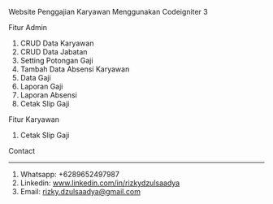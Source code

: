 Website Penggajian Karyawan Menggunakan Codeigniter 3

Fitur Admin
1. CRUD Data Karyawan
2. CRUD Data Jabatan
3. Setting Potongan Gaji
4. Tambah Data Absensi Karyawan
5. Data Gaji
6. Laporan Gaji
7. Laporan Absensi
8. Cetak Slip Gaji

Fitur Karyawan
1. Cetak Slip Gaji

Contact
*************************************************
1. Whatsapp: +6289652497987
2. Linkedin: www.linkedin.com/in/rizkydzulsaadya
3. Email: rizky.dzulsaadya@gmail.com


